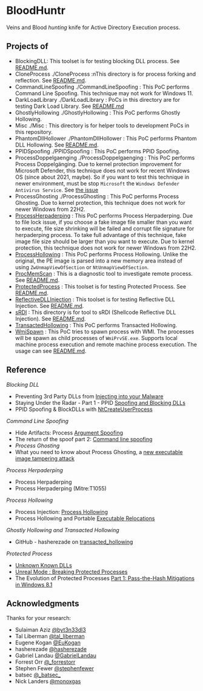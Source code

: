 # BloodHuntr
Veins and Blood *hunting* knife for Active Directory Execution process.

## Projects of

- BlockingDLL: This toolset is for testing blocking DLL process. See [README.md](./BlockingDLL/README.md).
- CloneProcess ./CloneProcess :nThis directory is for process forking and reflection. See [README.md](./CloneProcess/README.md).
- CommandLineSpoofing ./CommandLineSpoofing : This PoC performs Command Line Spoofing. This technique may not work for Windows 11.
- DarkLoadLibrary ./DarkLoadLibrary : PoCs in this directory are for testing Dark Load Library. See [README.md](./DarkLoadLibrary/README.md)
- GhostlyHollowing ./GhostlyHollowing : This PoC performs Ghostly Hollowing.
- Misc ./Misc : This directory is for helper tools to development PoCs in this repository.
- PhantomDllHollower ./PhantomDllHollower : This PoC performs Phantom DLL Hollowing. See [README.md](./PhantomDllHollower/README.md).
- PPIDSpoofing ./PPIDSpoofing : This PoC performs PPID Spoofing.
- ProcessDoppelgaenging ./ProcessDoppelgaenging : This PoC performs Process Doppelgänging. Due to kernel protection improvement for Microsoft Defender, this technique does not work for recent Windows OS (since about 2021, maybe). So if you want to test this technique in newer environment, must be stop `Microsoft` the `Windows Defender Antivirus Service`. See [the issue](#)
- ProcessGhosting ./ProcessGhosting : This PoC performs Process Ghosting. Due to kernel protection, this technique does not work for newer Windows from 22H2.
- [ProcessHerpaderping](./ProcessHerpaderping) : This PoC performs Process Herpaderping. Due to file lock issue, if you choose a fake image file smaller than you want to execute, file size shrinking will be failed and corrupt file signature for herpaderping process. To take full advantage of this technique, fake image file size should be larger than you want to execute. Due to kernel protection, this technique does not work for newer Windows from 22H2.
- [ProcessHollowing](./ProcessHollowing) : This PoC performs Process Hollowing. Unlike the original, the PE image is parsed into a new memory area instead of using `ZwUnmapViewOfSection` or `NtUnmapViewOfSection`.
- [ProcMemScan](./ProcMemScan) : This is a diagnostic tool to investigate remote process. See [README.md](./ProcMemScan/README.md).
- [ProtectedProcess](./ProtectedProcess) : This toolset is for testing Protected Process. See [README.md](./ProtectedProcess/README.md).
- [ReflectiveDLLInjection](./ReflectiveDLLInjection) : This toolset is for testing Reflective DLL Injection. See [README.md](./ReflectiveDLLInjection/README.md).
- [sRDI](./sRDI) : This directory is for tool to sRDI (Shellcode Reflective DLL Injection). See [README.md](./sRDI/README.md).
- [TransactedHollowing](./TransactedHollowing) : This PoC performs Transacted Hollowing.
- [WmiSpawn](./WmiSpawn) : This PoC tries to spawn process with WMI. The processes will be spawn as child processes of `WmiPrvSE.exe`. Supports local machine process execution and remote machine process execution. The usage can see [README.md](./WmiSpawn/README.md).

## Reference

*Blocking DLL*

- Preventing 3rd Party DLLs from [Injecting into your Malware](https://www.ired.team/offensive-security/defense-evasion/preventing-3rd-party-dlls-from-injecting-into-your-processes)
- Staying Under the Radar - Part 1 - PPID [Spoofing and Blocking DLLs](https://crypt0ace.github.io/posts/Staying-under-the-Radar/)
- PPID Spoofing & BlockDLLs with [NtCreateUserProcess](https://offensivedefence.co.uk/posts/ntcreateuserprocess/)

*Command Line Spoofing*

- Hide Artifacts: Process [Argument Spoofing](https://attack.mitre.org/techniques/T1564/010/)
- The return of the spoof part 2: [Command line spoofing](https://blog.nviso.eu/2020/02/04/the-return-of-the-spoof-part-2-command-line-spoofing/)
- *Process Ghosting*
- What you need to know about Process Ghosting, a [new executable image tampering attack](https://www.elastic.co/blog/process-ghosting-a-new-executable-image-tampering-attack)

*Process Herpaderping*

- Process Herpaderping
- Process Herpaderping (Mitre:T1055)


*Process Hollowing*
- Process Injection: [Process Hollowing](https://attack.mitre.org/techniques/T1055/012/)
- Process Hollowing and Portable [Executable Relocations](https://www.ired.team/offensive-security/code-injection-process-injection/process-hollowing-and-pe-image-relocations)


*Ghostly Hollowing and Transacted Hollowing*

- GitHub - hasherezade on [transacted_hollowing](https://github.com/hasherezade/transacted_hollowing)

*Protected Process*

- [Unknown Known DLLs](http://publications.alex-ionescu.com/Recon/Recon%202018%20-%20Unknown%20Known%20DLLs%20and%20other%20code%20integrity%20trust%20violations.pdf)
- [Unreal Mode : Breaking Protected Processes](https://www.nosuchcon.org/talks/2014/D3_05_Alex_ionescu_Breaking_protected_processes.pdf)
- The Evolution of Protected Processes [Part 1: Pass-the-Hash Mitigations in Windows 8.1](https://www.crowdstrike.com/blog/evolution-protected-processes-part-1-pass-hash-mitigations-windows-81/)

## Acknowledgments

Thanks for your research:

- Sulaiman Aziz [@byt3n33dl3](https://x.com/byt3n33dl3)
- Tal Liberman [@tal_liberman](https://x.com/tal_liberman)
- Eugene Kogan [@EuKogan](https://x.com/EuKogan)
- hasherezade [@hasherezade](https://x.com/hasherezade)
- Gabriel Landau [@GabrielLandau](https://x.com/GabrielLandau)
- Forrest Orr [@_forrestorr](https://x.com/_forrestorr)
- Stephen Fewer [@stephenfewer](https://x.com/stephenfewer)
- batsec [@\_batsec\_](https://x.com/_batsec_)
- Nick Landers [@monoxgas](https://x.com/monoxgas)